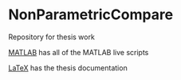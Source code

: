# NonParametricCompare

Repository for thesis work

[MATLAB](../MATLAB) has all of the MATLAB live scripts

[LaTeX](../LaTeX) has the thesis documentation
